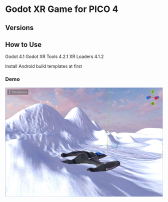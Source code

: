 # Godot XR Game for PICO 4

## Versions

## How to Use

Godot 4.1
Godot XR Tools 4.2.1
XR Loaders 4.1.2

Install Android build templates at first

### Demo

![alt text](https://github.com/mclighter/xr-godot-game/blob/main/demo.jpg?raw=true)
